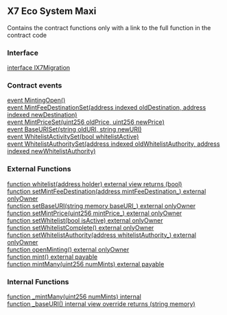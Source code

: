 ## X7 Eco System Maxi

Contains the contract functions only with a link to the full function in the contract code

### Interface

[interface IX7Migration](/contracts/contract-source-code/X7EcosystemMaxi.sol#L1267)

### Contract events

[event MintingOpen()](/contracts/contract-source-code/X7EcosystemMaxi.sol#L1287)\
[event MintFeeDestinationSet(address indexed oldDestination, address indexed newDestination)](/contracts/contract-source-code/X7EcosystemMaxi.sol#L1288)\
[event MintPriceSet(uint256 oldPrice, uint256 newPrice)](/contracts/contract-source-code/X7EcosystemMaxi.sol#L1289)\
[event BaseURISet(string oldURI, string newURI)](/contracts/contract-source-code/X7EcosystemMaxi.sol#L1290)\
[event WhitelistActivitySet(bool whitelistActive)](/contracts/contract-source-code/X7EcosystemMaxi.sol#L1291)\
[event WhitelistAuthoritySet(address indexed oldWhitelistAuthority, address indexed newWhitelistAuthority)](/contracts/contract-source-code/X7EcosystemMaxi.sol#L1292)

### External Functions

[function whitelist(address holder) external view returns (bool)](/contracts/contract-source-code/X7EcosystemMaxi.sol#L1299)\
[function setMintFeeDestination(address mintFeeDestination\_) external onlyOwner](/contracts/contract-source-code/X7EcosystemMaxi.sol#L1303)\
[function setBaseURI(string memory baseURI\_) external onlyOwner](/contracts/contract-source-code/X7EcosystemMaxi.sol#L1310)\
[function setMintPrice(uint256 mintPrice\_) external onlyOwner](/contracts/contract-source-code/X7EcosystemMaxi.sol#L1317)\
[function setWhitelist(bool isActive) external onlyOwner](/contracts/contract-source-code/X7EcosystemMaxi.sol#L1324)\
[function setWhitelistComplete() external onlyOwner](/contracts/contract-source-code/X7EcosystemMaxi.sol#L1331)\
[function setWhitelistAuthority(address whitelistAuthority\_) external onlyOwner](/contracts/contract-source-code/X7EcosystemMaxi.sol#L1337)\
[function openMinting() external onlyOwner](/contracts/contract-source-code/X7EcosystemMaxi.sol#L1344)\
[function mint() external payable](/contracts/contract-source-code/X7EcosystemMaxi.sol#L1351)\
[function mintMany(uint256 numMints) external payable](/contracts/contract-source-code/X7EcosystemMaxi.sol#L1355)

### Internal Functions

[function \_mintMany(uint256 numMints) internal](/contracts/contract-source-code/X7EcosystemMaxi.sol#L1359)\
[function \_baseURI() internal view override returns (string memory)](/contracts/contract-source-code/X7EcosystemMaxi.sol#L1383)
